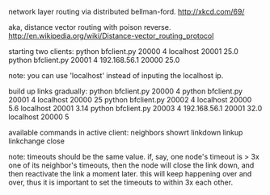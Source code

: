network layer routing via distributed bellman-ford.
http://xkcd.com/69/

aka, distance vector routing with poison reverse.
http://en.wikipedia.org/wiki/Distance-vector_routing_protocol

starting two clients:
    python bfclient.py 20000 4 localhost 20001 25.0
    python bfclient.py 20001 4 192.168.56.1 20000 25.0

note: you can use 'localhost' instead of inputing the localhost ip.

build up links gradually:
    python bfclient.py 20000 4
    python bfclient.py 20001 4 localhost 20000 25
    python bfclient.py 20002 4 localhost 20000 5.6 localhost 20001 3.14
    python bfclient.py 20003 4 192.168.56.1 20001 32.0 localhost 20000 5

available commands in active client:
    neighbors
    showrt
    linkdown <neighbor-ip> <port>
    linkup <neighbor-ip> <port>
    linkchange <neighbor-ip> <port> <link-cost>
    close

note: timeouts should be the same value. if, say, one node's timeout 
      is > 3x one of its neighbor's timeouts, then the node will close the 
      link down, and then reactivate the link a moment later. this will 
      keep happening over and over, thus it is important to set the timeouts 
      to within 3x each other.


